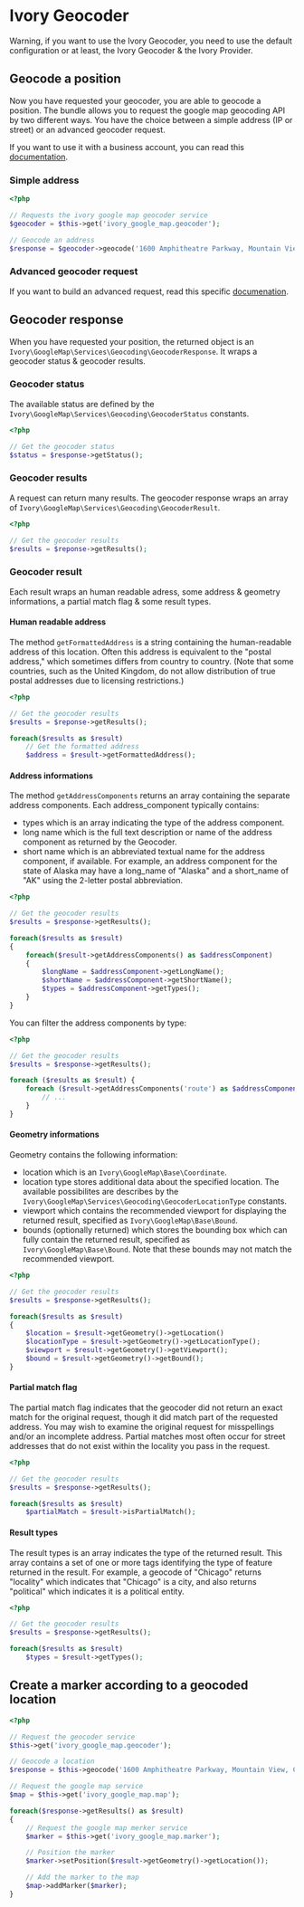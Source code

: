 # Ivory Geocoder

Warning, if you want to use the Ivory Geocoder, you need to use the default configuration or at least, the Ivory
Geocoder & the Ivory Provider.

## Geocode a position

Now you have requested your geocoder, you are able to geocode a position. The bundle allows you to request the google
map geocoding API by two different ways. You have the choice between a simple address (IP or street) or an advanced
geocoder request.

If you want to use it with a business account, you can read this
[documentation](http://github.com/egeloen/IvoryGoogleMapBundle/blob/master/Resources/doc/usage/services/business_account.md).

### Simple address

``` php
<?php

// Requests the ivory google map geocoder service
$geocoder = $this->get('ivory_google_map.geocoder');

// Geocode an address
$response = $geocoder->geocode('1600 Amphitheatre Parkway, Mountain View, CA');
```

### Advanced geocoder request

If you want to build an advanced request, read this specific
[documenation](http://github.com/egeloen/IvoryGoogleMapBundle/blob/master/Resources/doc/usage/services/geocoding/geocoder_request.md).

## Geocoder response

When you have requested your position, the returned object is an ``Ivory\GoogleMap\Services\Geocoding\GeocoderResponse``.
It wraps a geocoder status & geocoder results.

### Geocoder status

The available status are defined by the ``Ivory\GoogleMap\Services\Geocoding\GeocoderStatus`` constants.

``` php
<?php

// Get the geocoder status
$status = $response->getStatus();
```

### Geocoder results

A request can return many results. The geocoder response wraps an array of
``Ivory\GoogleMap\Services\Geocoding\GeocoderResult``.

``` php
<?php

// Get the geocoder results
$results = $reponse->getResults();
```

### Geocoder result

Each result wraps an human readable adress, some address & geometry informations, a partial match flag & some
result types.

#### Human readable address

The method ``getFormattedAddress`` is a string containing the human-readable address of this location.
Often this address is equivalent to the "postal address," which sometimes differs from country to country. (Note that
some countries, such as the United Kingdom, do not allow distribution of true postal addresses due to licensing
restrictions.)

``` php
<?php

// Get the geocoder results
$results = $reponse->getResults();

foreach($results as $result)
    // Get the formatted address
    $address = $result->getFormattedAddress();
```

#### Address informations

The method ``getAddressComponents`` returns an array containing the separate address components. Each address_component
typically contains:

   - types which is an array indicating the type of the address component.
   - long name which is the full text description or name of the address component as returned by the Geocoder.
   - short name which is an abbreviated textual name for the address component, if available. For example, an address
     component for the state of Alaska may have a long_name of "Alaska" and a short_name of "AK" using the 2-letter
     postal abbreviation.

``` php
<?php

// Get the geocoder results
$results = $response->getResults();

foreach($results as $result)
{
    foreach($result->getAddressComponents() as $addressComponent)
    {
        $longName = $addressComponent->getLongName();
        $shortName = $addressComponent->getShortName();
        $types = $addressComponent->getTypes();
    }
}
```

You can filter the address components by type:

``` php
<?php

// Get the geocoder results
$results = $response->getResults();

foreach ($results as $result) {
    foreach ($result->getAddressComponents('route') as $addressComponent) {
        // ...
    }
}
```

#### Geometry informations

Geometry contains the following information:

   - location which is an ``Ivory\GoogleMap\Base\Coordinate``.
   - location type stores additional data about the specified location. The available possibilites are describes by the
     ``Ivory\GoogleMap\Services\Geocoding\GeocoderLocationType`` constants.
   - viewport which contains the recommended viewport for displaying the returned result, specified as
     ``Ivory\GoogleMap\Base\Bound``.
   - bounds (optionally returned) which stores the bounding box which can fully contain the returned result, specified
     as ``Ivory\GoogleMap\Base\Bound``. Note that these bounds may not match the recommended viewport.

``` php
<?php

// Get the geocoder results
$results = $response->getResults();

foreach($results as $result)
{
    $location = $result->getGeometry()->getLocation()
    $locationType = $result->getGeometry()->getLocationType();
    $viewport = $result->getGeometry()->getViewport();
    $bound = $result->getGeometry()->getBound();
}
```

#### Partial match flag

The partial match flag indicates that the geocoder did not return an exact match for the original request, though it
did match part of the requested address. You may wish to examine the original request for misspellings and/or an
incomplete address. Partial matches most often occur for street addresses that do not exist within the locality you
pass in the request.

``` php
<?php

// Get the geocoder results
$results = $response->getResults();

foreach($results as $result)
    $partialMatch = $result->isPartialMatch();
```

#### Result types

The result types is an array indicates the type of the returned result. This array contains a set of one or more tags
identifying the type of feature returned in the result. For example, a geocode of "Chicago" returns "locality" which
indicates that "Chicago" is a city, and also returns "political" which indicates it is a political entity.

``` php
<?php

// Get the geocoder results
$results = $response->getResults();

foreach($results as $result)
    $types = $result->getTypes();
```

## Create a marker according to a geocoded location

``` php
<?php

// Request the geocoder service
$this->get('ivory_google_map.geocoder');

// Geocode a location
$response = $this->geocode('1600 Amphitheatre Parkway, Mountain View, CA');

// Request the google map service
$map = $this->get('ivory_google_map.map');

foreach($response->getResults() as $result)
{
    // Request the google map merker service
    $marker = $this->get('ivory_google_map.marker');

    // Position the marker
    $marker->setPosition($result->getGeometry()->getLocation());

    // Add the marker to the map
    $map->addMarker($marker);
}
```
